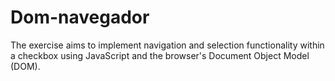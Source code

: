 # Dom-navegador
The exercise aims to implement navigation and selection functionality within a checkbox using JavaScript and the browser's Document Object Model (DOM).
